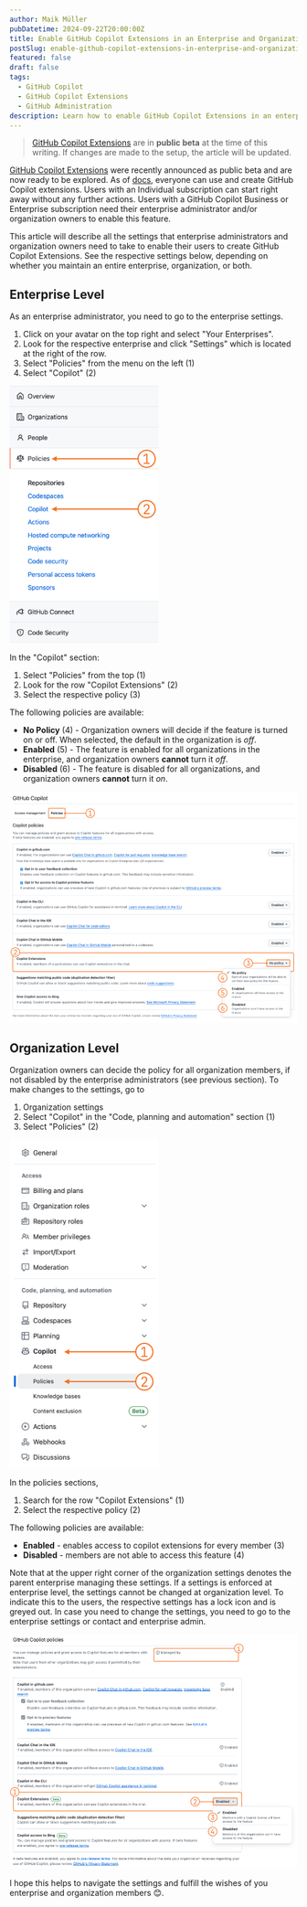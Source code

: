 ```yaml
---
author: Maik Müller
pubDatetime: 2024-09-22T20:00:00Z
title: Enable GitHub Copilot Extensions in an Enterprise and Organization
postSlug: enable-github-copilot-extensions-in-enterprise-and-organization
featured: false
draft: false
tags:
  - GitHub Copilot
  - GitHub Copilot Extensions
  - GitHub Administration
description: Learn how to enable GitHub Copilot Extensions in an enterprise and organization.
---
```


> [GitHub Copilot Extensions](https://github.blog/news-insights/product-news/introducing-github-copilot-extensions/) are in **public beta** at the time of this writing. If changes are made to the setup, the article will be updated.

[GitHub Copilot Extensions](https://github.blog/news-insights/product-news/introducing-github-copilot-extensions/) were recently announced as public beta and are now ready to be explored. As of [docs](https://docs.github.com/en/copilot/using-github-copilot/using-extensions-to-integrate-external-tools-with-copilot-chat), everyone can use and create GitHub Copilot extensions. Users with an Individual subscription can start right away without any further actions. Users with a GitHub Copilot Business or Enterprise subscription need their enterprise administrator and/or organization owners to enable this feature.

This article will describe all the settings that enterprise administrators and organization owners need to take to enable their users to create GitHub Copilot Extensions. See the respective settings below, depending on whether you maintain an entire enterprise, organization, or both.

## Enterprise Level

As an enterprise administrator, you need to go to the enterprise settings. 

1. Click on your avatar on the top right and select "Your Enterprises". 
2. Look for the respective enterprise and click "Settings" which is located at the right of the row.
3. Select "Policies" from the menu on the left (1)
4. Select "Copilot" (2)

![GitHub Enterprise Settings Copilot Section](../../assets/articles/enable-github-copilot-extensions/copilot-extensions-settings-enterprise-menu@2x.png)

In the "Copilot" section:

1. Select "Policies" from the top (1)
2. Look for the row "Copilot Extensions" (2)
3. Select the respective policy (3)

The following policies are available:

- **No Policy** (4) - Organization owners will decide if the feature is turned on or off. When selected, the default in the organization is *off*.
- **Enabled** (5) - The feature is enabled for all organizations in the enterprise, and organization owners **cannot** turn it *off*.
- **Disabled** (6) - The feature is disabled for all organizations, and organization owners **cannot** turn it *on*.

![GitHub Enterprise Settings Copilot Policies](../../assets/articles/enable-github-copilot-extensions/copilot-extensions-settings-enterprise-policies@2x.png)

## Organization Level

Organization owners can decide the policy for all organization members, if not disabled by the enterprise administrators (see previous section). To make changes to the settings, go to

1. Organization settings
2. Select "Copilot" in the "Code, planning and automation" section (1)
3. Select "Policies" (2)

![GitHub Organization Settings Copilot Section](../../assets/articles/enable-github-copilot-extensions/copilot-extensions-settings-organization-menu@2x.png)

In the policies sections,

1. Search for the row "Copilot Extensions" (1)
2. Select the respective policy (2)

The following policies are available:

- **Enabled** - enables access to copilot extensions for every member (3)
- **Disabled** - members are not able to access this feature (4)

Note that at the upper right corner of the organization settings denotes the parent enterprise managing these settings. If a settings is enforced at enterprise level, the settings cannot be changed at organization level. To indicate this to the users, the respective settings has a lock icon and is greyed out. In case you need to change the settings, you need to go to the enterprise settings or contact and enterprise admin.

![GitHub Enterprise Settings Copilot Policies](../../assets/articles/enable-github-copilot-extensions/copilot-extensions-settings-organization-policies@2x.png)

I hope this helps to navigate the settings and fulfill the wishes of you enterprise and organization members 😊.